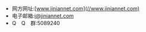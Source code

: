 ﻿---
layout: jntemplate-zh-CN
---
- 网方网址:[www.jiniannet.com](//www.jiniannet.com)
- 电子邮箱:i@jiniannet.com
- Q　Q　群:5089240
